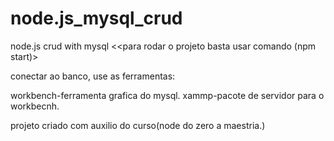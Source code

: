 # node.js_mysql_crud
node.js crud with mysql
<<para rodar o projeto basta usar comando (npm start)>

conectar ao banco, use as ferramentas:

workbench-ferramenta grafica do mysql.
xammp-pacote de servidor para o workbecnh.

projeto criado com auxilio do curso(node do zero a maestria.)
